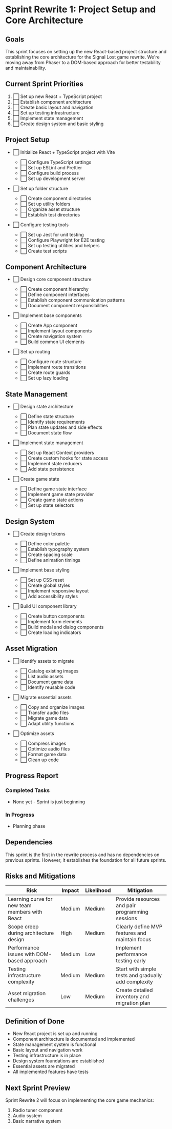 # Sprint Rewrite 1: Project Setup and Core Architecture

## Goals

This sprint focuses on setting up the new React-based project structure and establishing the core architecture for the Signal Lost game rewrite. We're moving away from Phaser to a DOM-based approach for better testability and maintainability.

## Current Sprint Priorities

1. ⬜ Set up new React + TypeScript project
2. ⬜ Establish component architecture
3. ⬜ Create basic layout and navigation
4. ⬜ Set up testing infrastructure
5. ⬜ Implement state management
6. ⬜ Create design system and basic styling

## Project Setup

- ⬜ Initialize React + TypeScript project with Vite
  - ⬜ Configure TypeScript settings
  - ⬜ Set up ESLint and Prettier
  - ⬜ Configure build process
  - ⬜ Set up development server

- ⬜ Set up folder structure
  - ⬜ Create component directories
  - ⬜ Set up utility folders
  - ⬜ Organize asset structure
  - ⬜ Establish test directories

- ⬜ Configure testing tools
  - ⬜ Set up Jest for unit testing
  - ⬜ Configure Playwright for E2E testing
  - ⬜ Set up testing utilities and helpers
  - ⬜ Create test scripts

## Component Architecture

- ⬜ Design core component structure
  - ⬜ Create component hierarchy
  - ⬜ Define component interfaces
  - ⬜ Establish component communication patterns
  - ⬜ Document component responsibilities

- ⬜ Implement base components
  - ⬜ Create App component
  - ⬜ Implement layout components
  - ⬜ Create navigation system
  - ⬜ Build common UI elements

- ⬜ Set up routing
  - ⬜ Configure route structure
  - ⬜ Implement route transitions
  - ⬜ Create route guards
  - ⬜ Set up lazy loading

## State Management

- ⬜ Design state architecture
  - ⬜ Define state structure
  - ⬜ Identify state requirements
  - ⬜ Plan state updates and side effects
  - ⬜ Document state flow

- ⬜ Implement state management
  - ⬜ Set up React Context providers
  - ⬜ Create custom hooks for state access
  - ⬜ Implement state reducers
  - ⬜ Add state persistence

- ⬜ Create game state
  - ⬜ Define game state interface
  - ⬜ Implement game state provider
  - ⬜ Create game state actions
  - ⬜ Set up state selectors

## Design System

- ⬜ Create design tokens
  - ⬜ Define color palette
  - ⬜ Establish typography system
  - ⬜ Create spacing scale
  - ⬜ Define animation timings

- ⬜ Implement base styling
  - ⬜ Set up CSS reset
  - ⬜ Create global styles
  - ⬜ Implement responsive layout
  - ⬜ Add accessibility styles

- ⬜ Build UI component library
  - ⬜ Create button components
  - ⬜ Implement form elements
  - ⬜ Build modal and dialog components
  - ⬜ Create loading indicators

## Asset Migration

- ⬜ Identify assets to migrate
  - ⬜ Catalog existing images
  - ⬜ List audio assets
  - ⬜ Document game data
  - ⬜ Identify reusable code

- ⬜ Migrate essential assets
  - ⬜ Copy and organize images
  - ⬜ Transfer audio files
  - ⬜ Migrate game data
  - ⬜ Adapt utility functions

- ⬜ Optimize assets
  - ⬜ Compress images
  - ⬜ Optimize audio files
  - ⬜ Format game data
  - ⬜ Clean up code

## Progress Report

### Completed Tasks

- None yet - Sprint is just beginning

### In Progress

- Planning phase

## Dependencies

This sprint is the first in the rewrite process and has no dependencies on previous sprints. However, it establishes the foundation for all future sprints.

## Risks and Mitigations

| Risk | Impact | Likelihood | Mitigation |
|------|--------|------------|------------|
| Learning curve for new team members with React | Medium | Medium | Provide resources and pair programming sessions |
| Scope creep during architecture design | High | Medium | Clearly define MVP features and maintain focus |
| Performance issues with DOM-based approach | Medium | Low | Implement performance testing early |
| Testing infrastructure complexity | Medium | Medium | Start with simple tests and gradually add complexity |
| Asset migration challenges | Low | Medium | Create detailed inventory and migration plan |

## Definition of Done

- New React project is set up and running
- Component architecture is documented and implemented
- State management system is functional
- Basic layout and navigation work
- Testing infrastructure is in place
- Design system foundations are established
- Essential assets are migrated
- All implemented features have tests

## Next Sprint Preview

Sprint Rewrite 2 will focus on implementing the core game mechanics:
1. Radio tuner component
2. Audio system
3. Basic narrative system
